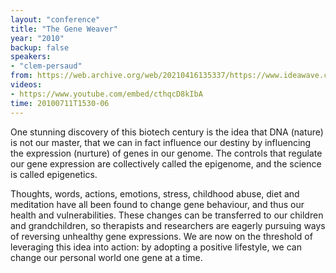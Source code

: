 ```yaml
---
layout: "conference"
title: "The Gene Weaver"
year: "2010"
backup: false
speakers:
- "clem-persaud"
from: https://web.archive.org/web/20210416135337/https://www.ideawave.ca/the-conference/the-gene-weaver
videos:
- https://www.youtube.com/embed/cthqcD8kIbA
time: 20100711T1530-06
---
```


One stunning discovery of this biotech century is the idea that DNA (nature)
is not our master, that we can in fact influence our destiny by influencing
the expression (nurture) of genes in our genome. The controls that regulate
our gene expression are collectively called the epigenome, and the science is
called epigenetics.  

Thoughts, words, actions, emotions, stress, childhood abuse, diet and
meditation have all been found to change gene behaviour, and thus our health
and vulnerabilities. These changes can be transferred to our children and
grandchildren, so therapists and researchers are eagerly pursuing ways of
reversing unhealthy gene expressions. We are now on the threshold of
leveraging this idea into action: by adopting a positive lifestyle, we can
change our personal world one gene at a time.
